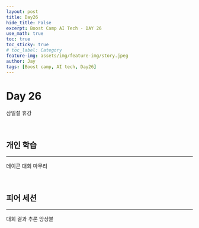 ```yaml
---
layout: post
title: Day26
hide_title: False
excerpt: Boost Camp AI Tech - DAY 26
use_math: true
toc: true
toc_sticky: true
# toc_label: Category
feature-img: assets/img/feature-img/story.jpeg
author: Jay
tags: [Boost camp, AI tech, Day26]
---
```


# Day 26

삼일절 휴강

<br> 

## 개인 학습
---
데이콘 대회 마무리
 

<br> 

## 피어 세션
---
대회 결과 추론 앙상블